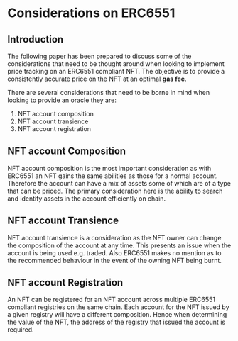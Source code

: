 # Considerations on ERC6551
## Introduction 
The following paper has been prepared to discuss some of the considerations that need to be thought around when looking to implement price tracking on an ERC6551 compliant NFT. The objective is to provide a consistently accurate price on the NFT at an optimal **gas fee**. 

There are several considerations that need to be borne in mind when looking to provide an oracle they are:

 1. NFT account composition 
 2. NFT account transience 
 3. NFT account registration 

## NFT account Composition
NFT account composition is the most important consideration as with ERC6551 an NFT gains the same abilities as those for a normal account. Therefore the account can have a mix of assets some of which are of a type that can be priced. The primary consideration here is the ability to search and identify assets in the account efficiently on chain. 

## NFT account Transience
NFT account transience is a consideration as the NFT owner can change the composition of the account at any time. This presents an issue when the account is being used e.g. traded. Also ERC6551 makes no mention as to the recommended behaviour in the event of the owning NFT being burnt. 

## NFT account Registration 
An NFT can be registered for an NFT account across multiple ERC6551 compliant registries on the same chain. Each account for the NFT issued by a given registry will have a different composition. Hence when determining the value of the NFT, the address of the registry that issued the account is required. 
